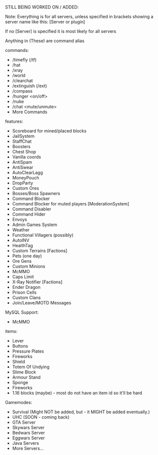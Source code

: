 STILL BEING WORKED ON / ADDED:

Note: Everything is for all servers, unless specified in brackets showing a server name like this: [Server or plugin]

If no [Server] is specified it is most likely for all servers

Anything in (These) are command alias

commands:
- /timefly (/tf)
- /hat
- /xray
- /world
- /clearchat
- /extinguish (/ext)
- /compass
- /hunger <on/off>
- /nuke
- /chat <mute/unmute>
- More Commands

features:
- Scoreboard for mined/placed blocks
- JailSystem
- StaffChat
- Boosters
- Chest Shop
- Vanilla coords
- AntiSpam
- AntiSwear
- AutoClearLagg
- MoneyPouch
- DropParty
- Custom Ores
- Bosses/Boss Spawners
- Command Blocker
- Command Blocker for muted players [ModerationSystem]
- Command Disabler
- Command Hider
- Envoys
- Admin Games System
- Weather
- Functional Villagers (possibly)
- AutoINV
- HealthTag
- Custom Terrains [Factions]
- Pets (one day)
- Ore Gens
- Custom Minions
- McMMO
- Caps Limit
- X-Ray Notifier [Factions]
- Ender Dragon
- Prison Cells
- Custom Clans
- Join/Leave/MOTD Messages

MySQL Support:
- McMMO

items:
- Lever
- Buttons
- Pressure Plates
- Fireworks
- Shield
- Totem Of Undying
- Slime Block
- Armour Stand
- Sponge
- Fireworks
- 1.16 blocks (maybe) - most do not have an item id so it'll be hard

Gamemodes:
- Survival (Might NOT be added, but - it MIGHT be added eventually.)
- UHC (SOON - coming back)
- GTA Server
- Skywars Server
- Bedwars Server
- Eggwars Server
- Java Servers
- More Servers...